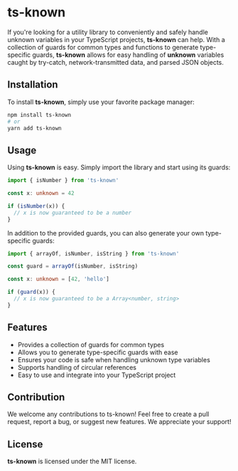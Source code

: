 # ts-known
If you're looking for a utility library to conveniently and safely handle unknown variables in your TypeScript projects, **ts-known** can help. With a collection of guards for common types and functions to generate type-specific guards, **ts-known** allows for easy handling of **unknown** variables caught by try-catch, network-transmitted data, and parsed JSON objects.

## Installation
To install **ts-known**, simply use your favorite package manager:

```bash
npm install ts-known
# or
yarn add ts-known
```

## Usage
Using **ts-known** is easy. Simply import the library and start using its guards:
```ts
import { isNumber } from 'ts-known'

const x: unknown = 42

if (isNumber(x)) {
  // x is now guaranteed to be a number
}
```

In addition to the provided guards, you can also generate your own type-specific guards:
```ts
import { arrayOf, isNumber, isString } from 'ts-known'

const guard = arrayOf(isNumber, isString)

const x: unknown = [42, 'hello']

if (guard(x)) {
  // x is now guaranteed to be a Array<number, string>
}
```

## Features
- Provides a collection of guards for common types
- Allows you to generate type-specific guards with ease
- Ensures your code is safe when handling unknown type variables
- Supports handling of circular references
- Easy to use and integrate into your TypeScript project
  

## Contribution
We welcome any contributions to ts-known! Feel free to create a pull request, report a bug, or suggest new features. We appreciate your support!

## License
**ts-known** is licensed under the MIT license.
